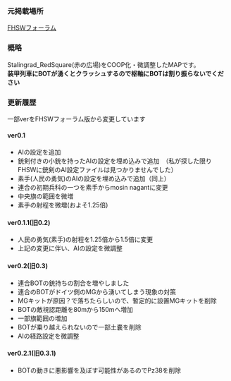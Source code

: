 ### 元掲載場所  
[FHSWフォーラム](https://web.archive.org/web/20180731065137/http://imosababf1942.dip.jp/phpBB3/viewtopic.php?f=55&t=566)

### 概略
Stalingrad_RedSquare(赤の広場)をCOOP化・微調整したMAPです。  
__装甲列車にBOTが湧くとクラッシュするので枢軸にBOTは割り振らないでください__

### 更新履歴 
一部verをFHSWフォーラム版から変更しています
#### ver0.1
* AIの設定を追加
* 銃剣付きの小銃を持ったAIの設定を埋め込みで追加　（私が探した限りFHSWに銃剣のAI設定ファイルは見つかりませんでした）
* 素手(人民の勇気)のAIの設定を埋め込みで追加（同上）
* 連合の初期兵科の一つを素手からmosin nagantに変更
* 中央旗の範囲を微増
* 素手の射程を微増(およそ1.25倍)

#### ver0.1.1(旧0.2)
* 人民の勇気(素手)の射程を1.25倍から1.5倍に変更
* 上記の変更に伴い、AIの設定を微調整

#### ver0.2(旧0.3)
* 連合BOTの銃持ちの割合を増やしました
* 連合のBOTがドイツ側のMGから湧いてしまう現象の対策
* MGキットが原因？で落ちたらしいので、暫定的に設置MGキットを削除
* BOTの敵視認距離を80mから150mへ増加
* 一部旗範囲の増加
* BOTが乗り越えられないので一部土嚢を削除
* AIの経路設定を微調整

#### ver0.2.1(旧0.3.1)
* BOTの動きに悪影響を及ぼす可能性があるのでPz38を削除
